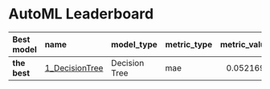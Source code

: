 # AutoML Leaderboard

| Best model   | name                                       | model_type    | metric_type   |   metric_value |   train_time |
|:-------------|:-------------------------------------------|:--------------|:--------------|---------------:|-------------:|
| **the best** | [1_DecisionTree](1_DecisionTree/README.md) | Decision Tree | mae           |      0.0521692 |         5.78 |